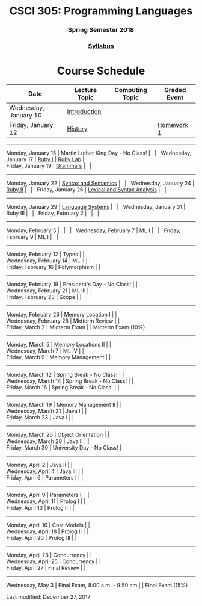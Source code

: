 <div align="center">
<h1>CSCI 305: Programming Languages</h1>
<h3>Spring Semester 2018</h3>

<h3><a href="syllabus.html">Syllabus</a></h3>

<h1>Course Schedule</h1>
</div>

Date | Lecture Topic | Computing Topic | Graded Event
---- | ------------- | --------------- | ------------
Wednesday, January 10 | [Introduction](lectures/Intro/SimpleData/) | &nbsp; | &nbsp;
Friday, January 12 | [History](lectures/Intro/TurtleGraphics/) | &nbsp; | [Homework 1](homeworks/hw1.html)

---

Monday, January 15 | Martin Luther King Day - No Class! | &nbsp; | &nbsp;
Wednesday, January 17 | [Ruby I](lectures/ruby1.html) | [Ruby Lab](https://github.com/CSCI305/csci305-ruby-lab/) |  
Friday, January 19 | [Grammars](lectures/grammars.html) | &nbsp; | &nbsp;

---

Monday, January 22 | [Syntax and Semantics]() | &nbsp; | &nbsp;
Wednesday, January 24 | [Ruby II]() | &nbsp; | &nbsp;
Friday, January 26 | [Lexical and Syntax Analysis]() | &nbsp; | &nbsp;

---

Monday, January 29 | [Language Systems]() | &nbsp; | &nbsp;
Wednesday, January 31 | Ruby III | &nbsp; | &nbsp;
Friday, February 2 | &nbsp; | &nbsp; | &nbsp;

---

Monday, February 5 | &nbsp; | &nbsp; | &nbsp;
Wednesday, February 7 | ML I | &nbsp; | &nbsp;
Friday, February 9 | ML I | &nbsp; | &nbsp;

---

Monday, February 12 | Types |  |  
Wednesday, February 14 | ML II |  |  
Friday, February 16 | Polymorphism |  |  

---

Monday, February 19 | President's Day - No Class! |  |  
Wednesday, February 21 | ML III |  |  
Friday, February 23 | Scope |  |  

---

Monday, February 26 | Memory Location I |  |  
Wednesday, February 28 | Midterm Review |  |  
Friday, March 2 | Midterm Exam |  | Midterm Exam (10%)

---

Monday, March 5 | Memory Locations II |  |  
Wednesday, March 7 | ML IV |  |  
Friday, March 9 | Memory Management |  |  

---

Monday, March 12 | Spring Break - No Class! |  |  
Wednesday, March 14 | Spring Break - No Class! |  |  
Friday, March 16 | Spring Break - No Class! |  |

---

Monday, March 19 | Memory Management II |  |  
Wednesday, March 21 | Java I |  |  
Friday,  March 23 | Java I |  |  

---

Monday, March 26 | Object Orientation |  |  
Wednesday, March 28 | Java II |  |  
Friday, March 30 | University Day - No Class! |  

---

Monday, April 2 | Java II |  |  
Wednesday, April 4 | Java III |  |  
Friday, April 6 | Parameters I |  |  

---

Monday, April 9 | Parameters II |  |  
Wednesday, April 11 | Prolog I |  |  
Friday, April 13 | Prolog II |  |

---

Monday, April 16 | Cost Models |  |  
Wednesday, April 18 | Prolog II |  |  
Friday, April 20 | Prolog III |  |  

---

Monday, April 23 | Concurrency |  |  
Wednesday, April 25 | Concurrency |  |  
Friday, April 27 | Final Review |  |  

---

Wednesday, May 3 | Final Exam, 8:00 a.m. - 9:50 am |  | Final Exam (15%)

Last modified: December 27, 2017
